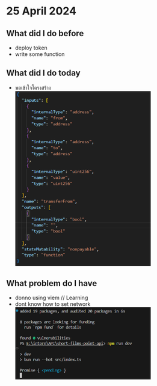 # 25 April 2024
## What did I do before
- deploy token
- write some function

## What did I do today
- พอเข้าใจโครงสร้าง
    <br>
    <img src="./simple arug.png" width="360">

## What problem do I have
- donno using viem // Learning
- dont know how to set network
    <br>
    <img src="./error.png" width="360">


